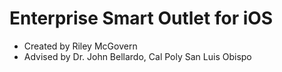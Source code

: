 # Enterprise Smart Outlet for iOS
* Created by Riley McGovern
* Advised by Dr. John Bellardo, Cal Poly San Luis Obispo
